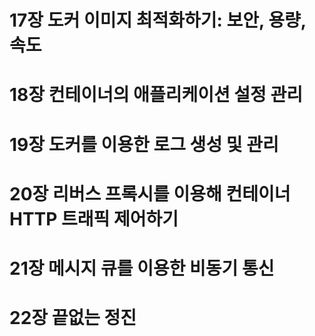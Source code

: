# 17장 도커 이미지 최적화하기: 보안, 용량, 속도

# 18장 컨테이너의 애플리케이션 설정 관리

# 19장 도커를 이용한 로그 생성 및 관리

# 20장 리버스 프록시를 이용해 컨테이너 HTTP 트래픽 제어하기

# 21장 메시지 큐를 이용한 비동기 통신

# 22장 끝없는 정진
